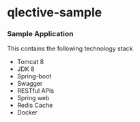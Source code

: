 # qlective-sample

### Sample Application

This contains the following technology stack

* Tomcat 8
* JDK 8
* Spring-boot
* Swagger
* RESTful APIs
* Spring web
* Redis Cache
* Docker
